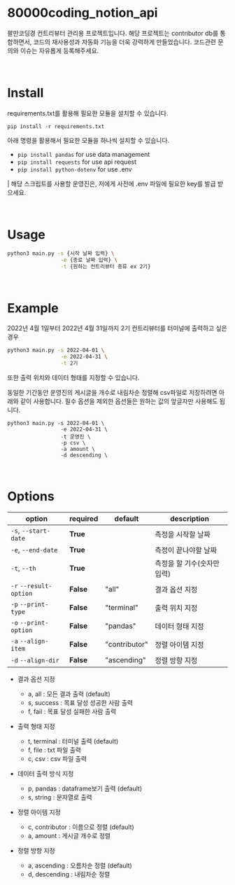 # 80000coding_notion_api

팔만코딩경 컨트리뷰터 관리용 프로젝트입니다. 해당 프로젝트는 contributor db를 통합하면서, 코드의 재사용성과 자동화 기능을 더욱 강력하게 만들었습니다. 코드관련 문의와 이슈는 자유롭게 등록해주세요.

</br>

# Install

requirements.txt를 활용해 필요한 모듈을 설치할 수 있습니다.

```
pip install -r requirements.txt
```

아래 명령을 활용해서 필요한 모듈을 하나씩 설치할 수 있습니다.

- `pip install pandas` for use data management
- `pip install requests` for use api request
- `pip install python-dotenv` for use .env

| 해당 스크립트를 사용할 운영진은, 저에게 사전에 .env 파일에 필요한 key를 발급 받으세요.

</br>

# Usage

```bash
python3 main.py -s {시작 날짜 입력} \
				 -e {종료 날짜 입력} \
				 -t {원하는 컨트리뷰터 종류 ex 2기}
```

</br>

# Example

2022년 4월 1일부터 2022년 4월 31일까지 2기 컨트리뷰터를 터미널에 출력하고 싶은 경우

```bash
python3 main.py -s 2022-04-01 \
				 -e 2022-04-31 \
				 -t 2기
```

또한 출력 위치와 데이터 형태를 지정할 수 있습니다.

동일한 기간동안 운영진의 게시글을 개수로 내림차순 정렬해 csv파일로 저장하려면 아래와 같이 사용합니다. 필수 옵션을 제외한 옵션들은 원하는 값의 앞글자만 사용해도 됩니다.

```
python3 main.py -s 2022-04-01 \
				 -e 2022-04-31 \
				 -t 운영진 \
				 -p csv \
				 -a amount \
				 -d descending \

```

</br>

# Options

| option                 | required  | default       | description                 |
| ---------------------- | --------- | ------------- | --------------------------- |
| `-s`, `--start-date`   | **True**  |               | 측정을 시작할 날짜          |
| `-e`, `--end-date`     | **True**  |               | 측정이 끝나야할 날짜        |
| `-t`, `--th`           | **True**  |               | 측정을 할 기수(숫자만 입력) |
| `-r` `--result-option` | **False** | "all"         | 결과 옵션 지정              |
| `-p` `--print-type`    | **False** | "terminal"    | 출력 위치 지정              |
| `-o` `--print-option`  | **False** | "pandas"      | 데이터 형태 지정            |
| `-a` `--align-item`    | **False** | "contributor" | 정렬 아이템 지정            |
| `-d` `--align-dir`     | **False** | "ascending"   | 정렬 방향 지정              |

- 결과 옵션 지정

  - a, all : 모든 결과 출력 (default)
  - s, success : 목표 달성 성공한 사람 출력
  - f, fail : 목표 달성 실패한 사람 출력

- 출력 형태 지정

  - t, terminal : 터미널 출력 (default)
  - f, file : txt 파일 출력
  - c, csv : csv 파일 출력

- 데이터 출력 방식 지정

  - p, pandas : dataframe보기 출력 (default)
  - s, string : 문자열로 출력

- 정렬 아이템 지정

  - c, contributor : 이름으로 정렬 (default)
  - a, amount : 게시글 개수로 정렬

- 정렬 방향 지정
  - a, ascending : 오름차순 정렬 (default)
  - d, descending : 내림차순 정렬

#
